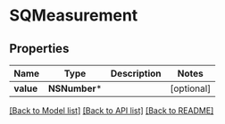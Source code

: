# SQMeasurement

## Properties
Name | Type | Description | Notes
------------ | ------------- | ------------- | -------------
**value** | **NSNumber*** |  | [optional] 

[[Back to Model list]](../README.md#documentation-for-models) [[Back to API list]](../README.md#documentation-for-api-endpoints) [[Back to README]](../README.md)


